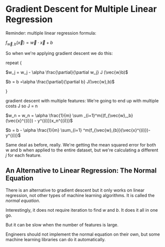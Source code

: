 # Gradient Descent for Multiple Linear Regression

Reminder: multiple linear regression formula:

$f_{\vec{w},b}(\vec{x}) = \vec{w} \cdot \vec{x} + b$

So when we're applying gradient descent we do this:

repeat {

$w_j = w_j - \alpha \frac{\partial}{\partial w_j} J (\vec{w}b)$

$b = b =\alpha \frac{\partial}{\partial b} J(\vec{w},b)$

}

gradient descent with multiple features:
 We're going to end up with multiple costs J so J = n

 $w_n = w_n = \alpha \frac{1}{m} \sum _{i=1}^m{(f_{\vec{w},_b}(\vec{x}^{(i)}) - y^{(i)})x_n^{(i)}}$

 $b = b - \alpha \frac{1}{m} \sum_{i=1} ^m(f_{\vec{w},{b}}(\vec{x}^{(i)})-y^{(i)}$


 Same deal as before, really. We're getting the mean squared error for both w and b when applied to the entire dataset, but we're calculating a different $j$ for each feature.

## An Alternative to Linear Regression: The Normal Equation

There is an alternative to gradient descent but it only works on linear regression, not other types of machine learning algorithms. It is called the *normal equation*. 

Interestingly, it does not require iteration to find $w$ and $b$. It does it all in one go. 

But it can be slow when the number of features is large.

Engineers should not implement the normal equation on their own, but some machine learning libraries can do it automatically. 